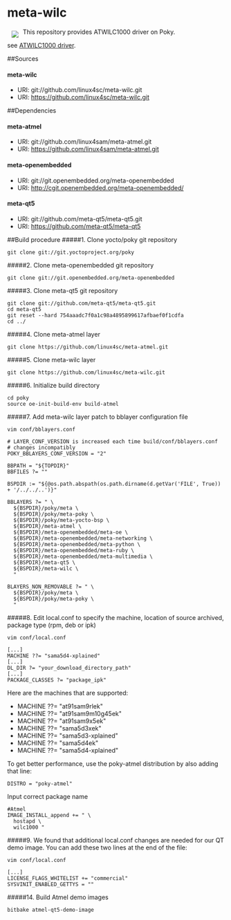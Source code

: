 # meta-wilc
<a href="http://www:.atmel.com"><img src="http://www.atmel.com/Images/atmel.png" align="left" hspace="10" vspace="6"></a>

This repository provides ATWILC1000 driver on Poky.

see [ATWILC1000 driver](https://github.com/linux4sc/staging.git).

##Sources
#### meta-wilc
* URI: git://github.com/linux4sc/meta-wilc.git
* URI: https://github.com/linux4sc/meta-wilc.git

##Dependencies
#### meta-atmel
* URI: git://github.com/linux4sam/meta-atmel.git
* URI: https://github.com/linux4sam/meta-atmel.git

#### meta-openembedded
* URI: git://git.openembedded.org/meta-openembedded
* URI: http://cgit.openembedded.org/meta-openembedded/

#### meta-qt5
* URI: git://github.com/meta-qt5/meta-qt5.git
* URI: https://github.com/meta-qt5/meta-qt5

##Build procedure
#####1. Clone yocto/poky git repository
~~~
git clone git://git.yoctoproject.org/poky
~~~
#####2. Clone meta-openembedded git repository
~~~
git clone git://git.openembedded.org/meta-openembedded
~~~
#####3. Clone meta-qt5 git repository
~~~
git clone git://github.com/meta-qt5/meta-qt5.git
cd meta-qt5
git reset --hard 754aaadc7f0a1c98a4895899617afbaef0f1cdfa
cd ../
~~~
#####4. Clone meta-atmel layer
~~~
git clone https://github.com/linux4sc/meta-atmel.git
~~~
#####5. Clone meta-wilc layer
~~~
git clone https://github.com/linux4sc/meta-wilc.git
~~~
#####6. Initialize build directory
~~~
cd poky
source oe-init-build-env build-atmel
~~~
#####7. Add meta-wilc layer patch to bblayer configuration file
~~~
vim conf/bblayers.conf
~~~
~~~
# LAYER_CONF_VERSION is increased each time build/conf/bblayers.conf
# changes incompatibly
POKY_BBLAYERS_CONF_VERSION = "2"

BBPATH = "${TOPDIR}"
BBFILES ?= ""

BSPDIR := "${@os.path.abspath(os.path.dirname(d.getVar('FILE', True)) + '/../../..')}"

BBLAYERS ?= " \
  ${BSPDIR}/poky/meta \
  ${BSPDIR}/poky/meta-poky \
  ${BSPDIR}/poky/meta-yocto-bsp \
  ${BSPDIR}/meta-atmel \
  ${BSPDIR}/meta-openembedded/meta-oe \
  ${BSPDIR}/meta-openembedded/meta-networking \
  ${BSPDIR}/meta-openembedded/meta-python \
  ${BSPDIR}/meta-openembedded/meta-ruby \
  ${BSPDIR}/meta-openembedded/meta-multimedia \
  ${BSPDIR}/meta-qt5 \
  ${BSPDIR}/meta-wilc \
  "

BLAYERS_NON_REMOVABLE ?= " \
  ${BSPDIR}/poky/meta \
  ${BSPDIR}/poky/meta-poky \
  "
~~~
#####8. Edit local.conf to specify the machine, location of source archived, package type (rpm, deb or ipk)
~~~
vim conf/local.conf
~~~
~~~
[...]
MACHINE ??= "sama5d4-xplained"
[...]
DL_DIR ?= "your_download_directory_path"
[...]
PACKAGE_CLASSES ?= "package_ipk"
~~~
Here are the machines that are supported:
* MACHINE ??= "at91sam9rlek"
* MACHINE ??= "at91sam9m10g45ek"
* MACHINE ??= "at91sam9x5ek"
* MACHINE ??= "sama5d3xek"
* MACHINE ??= "sama5d3-xplained"
* MACHINE ??= "sama5d4ek"
* MACHINE ??= "sama5d4-xplained"

To get better performance, use the poky-atmel distribution by also adding that
line:
~~~
DISTRO = "poky-atmel"
~~~
Input correct package name
~~~  
#Atmel
IMAGE_INSTALL_append += " \
  hostapd \
  wilc1000 "
~~~
#####9. We found that additional local.conf changes are needed for our QT demo image. 
You can add these two lines at the end of the file:
~~~
vim conf/local.conf
~~~
~~~
[...]
LICENSE_FLAGS_WHITELIST += "commercial"
SYSVINIT_ENABLED_GETTYS = ""
~~~
#####14. Build Atmel demo images
~~~
bitbake atmel-qt5-demo-image
~~~
